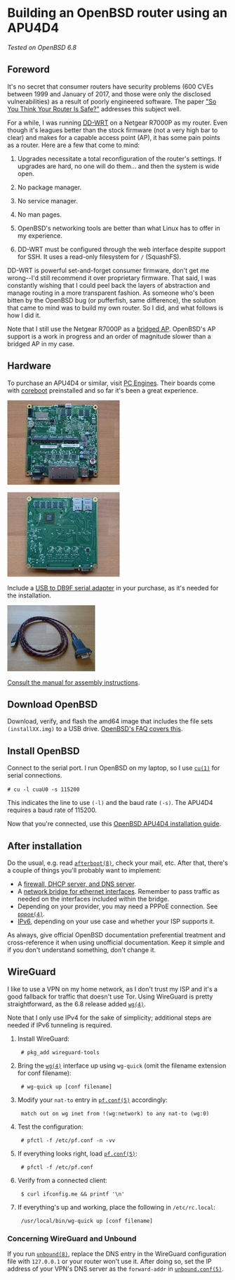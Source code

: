 # Building an OpenBSD router using an APU4D4

*Tested on OpenBSD 6.8*

## Foreword

It's no secret that consumer routers have security problems (600 CVEs
between 1999 and January of 2017, and those were only the disclosed
vulnerabilities) as a result of poorly engineered software. The paper
["So You Think Your Router Is
Safe?"](https://repository.stcloudstate.edu/cgi/viewcontent.cgi?article=1067&context=msia_etds)
addresses this subject well.

For a while, I was running [DD-WRT](https://dd-wrt.com/) on a Netgear
R7000P as my router. Even though it's leagues better than the stock
firmware (not a very high bar to clear) and makes for a capable access
point (AP), it has some pain points as a router. Here are a few that come to
mind:

1. Upgrades necessitate a total reconfiguration of the router's
   settings. If upgrades are hard, no one will do them... and then the
   system is wide open.

1. No package manager.

1. No service manager.

1. No man pages.

1. OpenBSD's networking tools are better than what Linux has to offer in
   my experience.

1. DD-WRT must be configured through the web interface despite support
   for SSH. It uses a read-only filesystem for `/` (SquashFS).

DD-WRT is powerful set-and-forget consumer firmware, don't get me
wrong--I'd still recommend it over proprietary firmware. That said,
I was constantly wishing that I could peel back the layers of
abstraction and manage routing in a more transparent fashion. As someone
who's been bitten by the OpenBSD bug (or pufferfish, same difference),
the solution that came to mind was to build my own router. So I did, and
what follows is how I did it.

Note that I still use the Netgear R7000P as a [bridged
AP](https://wiki.dd-wrt.com/wiki/index.php/Wireless_access_point). OpenBSD's
AP support is a work in progress and an order of magnitude slower than
a bridged AP in my case.

## Hardware

To purchase an APU4D4 or similar, visit [PC
Engines](https://pcengines.ch/). Their boards come with
[coreboot](https://www.coreboot.org/) preinstalled and so far it's been
a great experience.

[![APU4B4, front side.](/images/apu4b4_1_thumb.jpg)](/images/apu4b4_1.jpg)

[![APU4B4, back side.](/images/apu4b4_2_thumb.jpg)](/images/apu4b4_2.jpg)

Include a [USB to DB9F serial
adapter](https://www.pcengines.ch/usbcom1a.htm) in your purchase, as
it's needed for the installation.

[![USB to DB9F serial adapter.](/images/usbcom1a_thumb.jpg)](/images/usbcom1a.jpg)

[Consult the manual for assembly
instructions](https://pcengines.ch/pdf/apu4.pdf).

## Download OpenBSD

Download, verify, and flash the amd64 image that includes the file sets
`(installXX.img)` to a USB drive. [OpenBSD's FAQ covers
this](https://www.openbsd.org/faq/faq4.html).

## Install OpenBSD

Connect to the serial port. I run OpenBSD on my laptop, so I use
[`cu(1)`](https://man.openbsd.org/cu) for serial connections.

`# cu -l cuaU0 -s 115200`

This indicates the line to use `(-l)` and the baud rate `(-s)`. The APU4D4
requires a baud rate of 115200.

Now that you're connected, use this [OpenBSD APU4D4 installation
guide](https://www.tumfatig.net/20200530/openbsd-6-7-on-pc-engines-apu4d4/).

## After installation

Do the usual, e.g. read
[`afterboot(8)`](https://man.openbsd.org/afterboot), check your mail,
etc. After that, there's a couple of things you'll probably want to
implement:

- A [firewall, DHCP server, and DNS
  server](https://www.openbsd.org/faq/pf/example1.html).
- A [network bridge for ethernet
  interfaces](https://www.openbsd.org/faq/faq6.html#Bridge). Remember to
  pass traffic as needed on the interfaces included within the
  bridge.
- Depending on your provider, you may need a PPPoE connection. See
  [`pppoe(4)`](https://man.openbsd.org/pppoe).
- [IPv6](https://lipidity.com/openbsd/router/), depending on your use
  case and whether your ISP supports it.

As always, give official OpenBSD documentation preferential treatment
and cross-reference it when using unofficial documentation. Keep it
simple and if you don't understand something, don't change it.

## WireGuard

I like to use a VPN on my home network, as I don't trust my ISP and it's
a good fallback for traffic that doesn't use Tor. Using WireGuard is
pretty straightforward, as the 6.8 release added
[`wg(4)`](https://man.openbsd.org/wg).

Note that I only use IPv4 for the sake of simplicity; additional steps
are needed if IPv6 tunneling is required.

1. Install WireGuard:

        # pkg_add wireguard-tools

1. Bring the [`wg(4)`](https://man.openbsd.org/wg) interface up using
`wg-quick` (omit the filename extension for conf filename):

        # wg-quick up [conf filename]

1. Modify your `nat-to` entry in
   [`pf.conf(5)`](https://man.openbsd.org/man/pf.conf) accordingly:

        match out on wg inet from !(wg:network) to any nat-to (wg:0)

1. Test the configuration:

        # pfctl -f /etc/pf.conf -n -vv

1. If everything looks right, load [`pf.conf(5)`](https://man.openbsd.org/pf.conf):

        # pfctl -f /etc/pf.conf

1. Verify from a connected client:

        $ curl ifconfig.me && printf '\n'

1. If everything's up and working, place the following in `/etc/rc.local`:

        /usr/local/bin/wg-quick up [conf filename]

### Concerning WireGuard and Unbound

If you run [`unbound(8)`](https://man.openbsd.org/unbound), replace the
DNS entry in the WireGuard configuration file with `127.0.0.1` or your
router won't use it. After doing so, set the IP address of your VPN's
DNS server as the `forward-addr` in
[`unbound.conf(5)`](https://man.openbsd.org/unbound.conf).
